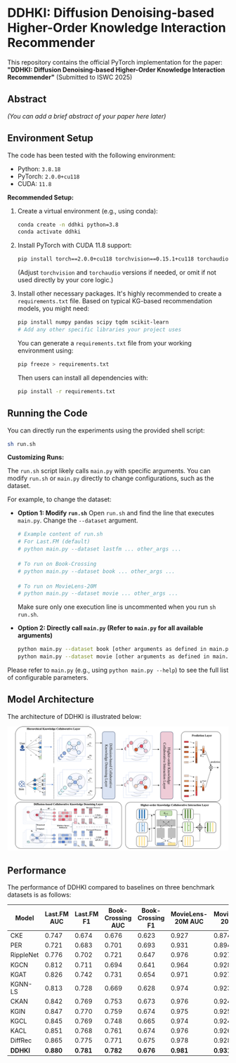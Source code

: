 

# DDHKI: Diffusion Denoising-based Higher-Order Knowledge Interaction Recommender

This repository contains the official PyTorch implementation for the paper:
**"DDHKI: Diffusion Denoising-based Higher-Order Knowledge Interaction Recommender"**
(Submitted to ISWC 2025)

## Abstract
*(You can add a brief abstract of your paper here later)*

## Environment Setup

The code has been tested with the following environment:

*   Python: `3.8.18`
*   PyTorch: `2.0.0+cu118`
*   CUDA: `11.8`

**Recommended Setup:**

1.  Create a virtual environment (e.g., using conda):
    ```bash
    conda create -n ddhki python=3.8
    conda activate ddhki
    ```

2.  Install PyTorch with CUDA 11.8 support:
    ```bash
    pip install torch==2.0.0+cu118 torchvision==0.15.1+cu118 torchaudio==2.0.1 --index-url https://download.pytorch.org/whl/cu118
    ```
    (Adjust `torchvision` and `torchaudio` versions if needed, or omit if not used directly by your core logic.)

3.  Install other necessary packages. It's highly recommended to create a `requirements.txt` file. Based on typical KG-based recommendation models, you might need:
    ```bash
    pip install numpy pandas scipy tqdm scikit-learn
    # Add any other specific libraries your project uses
    ```
    You can generate a `requirements.txt` file from your working environment using:
    ```bash
    pip freeze > requirements.txt
    ```
    Then users can install all dependencies with:
    ```bash
    pip install -r requirements.txt
    ```

## Running the Code

You can directly run the experiments using the provided shell script:

```bash
sh run.sh
```

**Customizing Runs:**

The `run.sh` script likely calls `main.py` with specific arguments. You can modify `run.sh` or `main.py` directly to change configurations, such as the dataset.

For example, to change the dataset:
*   **Option 1: Modify `run.sh`**
    Open `run.sh` and find the line that executes `main.py`. Change the `--dataset` argument.
    ```bash
    # Example content of run.sh
    # For Last.FM (default)
    # python main.py --dataset lastfm ... other_args ...

    # To run on Book-Crossing
    # python main.py --dataset book ... other_args ...

    # To run on MovieLens-20M
    # python main.py --dataset movie ... other_args ...
    ```
    Make sure only one execution line is uncommented when you run `sh run.sh`.

*   **Option 2: Directly call `main.py` (Refer to `main.py` for all available arguments)**
    ```bash
    python main.py --dataset book [other arguments as defined in main.py]
    python main.py --dataset movie [other arguments as defined in main.py]
    ```

Please refer to `main.py` (e.g., using `python main.py --help`) to see the full list of configurable parameters.


## Model Architecture

The architecture of DDHKI is illustrated below:

![Model Architecture](figure.png)


## Performance

The performance of DDHKI compared to baselines on three benchmark datasets is as follows:

| Model       | Last.FM AUC     | Last.FM F1      | Book-Crossing AUC | Book-Crossing F1  | MovieLens-20M AUC | MovieLens-20M F1 |
|-------------|-----------------|-----------------|-------------------|-------------------|-------------------|------------------|
| CKE         | 0.747           | 0.674           | 0.676             | 0.623             | 0.927             | 0.874            |
| PER         | 0.721           | 0.683           | 0.701             | 0.693             | 0.931             | 0.894            |
| RippleNet   | 0.776           | 0.702           | 0.721             | 0.647             | 0.976             | 0.927            |
| KGCN        | 0.812           | 0.711           | 0.694             | 0.641             | 0.964             | 0.928            |
| KGAT        | 0.826           | 0.742           | 0.731             | 0.654             | 0.971             | 0.927            |
| KGNN-LS     | 0.813           | 0.728           | 0.669             | 0.628             | 0.974             | 0.923            |
| CKAN        | 0.842           | 0.769           | 0.753             | 0.673             | 0.976             | 0.924            |
| KGIN        | 0.847           | 0.770           | 0.759             | 0.674             | 0.975             | 0.925            |
| KGCL        | 0.845           | 0.769           | 0.748             | 0.665             | 0.974             | 0.924            |
| KACL        | 0.851           | 0.768           | 0.761             | 0.674             | 0.976             | 0.926            |
| DiffRec     | 0.865           | 0.775           | 0.771             | 0.675             | 0.978             | 0.928            |
| **DDHKI**   | **0.880**       | **0.781**       | **0.782**         | **0.676**         | **0.981**         | **0.931**        |




